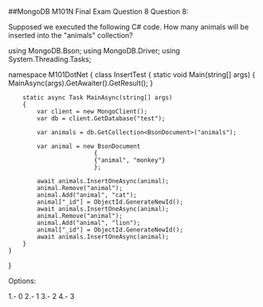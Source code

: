 ##MongoDB M101N Final Exam Question 8
Question 8:

Supposed we executed the following C# code. How many animals will be inserted into the "animals" collection? 

using MongoDB.Bson;
using MongoDB.Driver;
using System.Threading.Tasks;

namespace M101DotNet
{
    class InsertTest
    {
        static void Main(string[] args)
        {
            MainAsync(args).GetAwaiter().GetResult();
        }

        static async Task MainAsync(string[] args)
        {
            var client = new MongoClient();
            var db = client.GetDatabase("test");

            var animals = db.GetCollection<BsonDocument>("animals");

            var animal = new BsonDocument
                            {
                            {"animal", "monkey"}
                            };

            await animals.InsertOneAsync(animal);
            animal.Remove("animal");
            animal.Add("animal", "cat");
            animal["_id"] = ObjectId.GenerateNewId();
            await animals.InsertOneAsync(animal);
            animal.Remove("animal");
            animal.Add("animal", "lion");
            animal["_id"] = ObjectId.GenerateNewId();
            await animals.InsertOneAsync(animal);
        }
    }
}

Options:

1.- 0
2.- 1
3.- 2
4.- 3